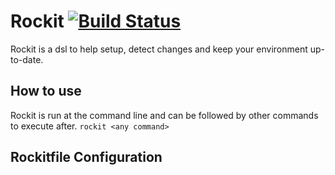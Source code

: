 # Rockit [![Build Status](https://secure.travis-ci.org/bwillis/rockit.png?branch=master)](http://travis-ci.org/bwillis/rockit)

Rockit is a dsl to help setup, detect changes and keep your environment up-to-date.

## How to use

Rockit is run at the command line and can be followed by other commands to execute after.
`rockit <any command>`

## Rockitfile Configuration